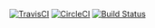 [![TravisCI](https://travis-ci.com/brk3/flask-demo.svg?branch=master)](https://travis-ci.com/brk3/flask-demo)
[![CircleCI](https://circleci.com/gh/brk3/flask-demo.svg?style=svg)](https://circleci.com/gh/brk3/flask-demo)
[![Build Status](https://dev.azure.com/pbourkeorg/flask-demo/_apis/build/status/brk3.flask-demo?branchName=master)](https://dev.azure.com/pbourkeorg/flask-demo/_build/latest?definitionId=1&branchName=master)
